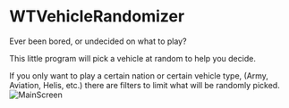 # WTVehicleRandomizer
Ever been bored, or undecided on what to play?

This little program will pick a vehicle at random to help you decide.

If you only want to play a certain nation or certain vehicle type, (Army, Aviation, Helis, etc.)
there are filters to limit what will be randomly picked.
![MainScreen](https://user-images.githubusercontent.com/43392474/170627664-5d732343-d61d-4dfd-9e46-132a4cdb28a3.png)
